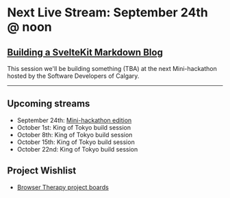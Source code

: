 # Next Live Stream: September 24th @ noon
## [Building a SvelteKit Markdown Blog](/blog/browser-therapy-e10)
This session we'll be building something (TBA) at the next Mini-hackathon hosted by the Software Developers of Calgary.

---

## Upcoming streams
- September 24th: [Mini-hackathon edition](https://www.meetup.com/software-developers-of-calgary/events/bhsrvsydcmbgc/)
- October 1st: King of Tokyo build session
- October 8th: King of Tokyo build session
- October 15th: King of Tokyo build session
- October 22nd: King of Tokyo build session

## Project Wishlist
- [Browser Therapy project boards](https://github.com/orgs/browsertherapy/projects)
